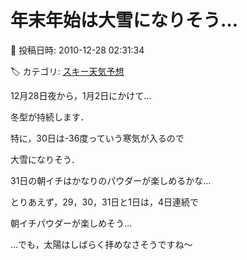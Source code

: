 # 年末年始は大雪になりそう…

📅 投稿日時: 2010-12-28 02:31:34

🏷️ カテゴリ: [スキー天気予想](c6554f5c3c106093b511a8daae23757e8.md)

12月28日夜から，1月2日にかけて…


冬型が持続します．


特に，30日は-36度っていう寒気が入るので


大雪になりそう．


31日の朝イチはかなりのパウダーが楽しめるかな…





とりあえず，29，30，31日と1日は，4日連続で


朝イチパウダーが楽しめそう…





…でも，太陽はしばらく拝めなさそうですね～
